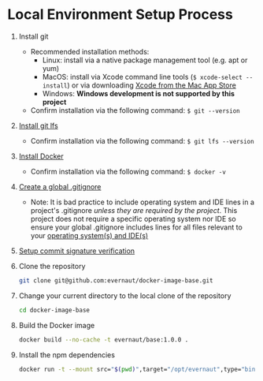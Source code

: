 # Local Environment Setup Process

1. Install git

   - Recommended installation methods:
     - Linux: install via a native package management tool (e.g. apt or yum)
     - MacOS: install via Xcode command line tools (`$ xcode-select --install`) or via downloading [Xcode from the Mac App Store](https://apps.apple.com/us/app/xcode/id497799835?mt=12 "Xcode Mac App Store Preview")
     - Windows: **Windows development is not supported by this project**
   - Confirm installation via the following command: `$ git --version`

2. [Install git lfs](https://github.com/git-lfs/git-lfs/wiki/Installation "Git LFS Installation Guide")

   - Confirm installation via the following command: `$ git lfs --version`

3. [Install Docker](https://docs.docker.com/install/ "Docker Installation Guide")

   - Confirm installation via the following command: `$ docker -v`

4. [Create a global .gitignore](https://docs.github.com/en/github/using-git/ignoring-files#configuring-ignored-files-for-all-repositories-on-your-computer "How to create a global .gitignore")

   - Note: It is bad practice to include operating system and IDE lines in a project's .gitignore _unless they are required by the project_. This project does not require a specific operating system nor IDE so ensure your global .gitignore includes lines for all files relevant to your [operating system(s) and IDE(s)](https://github.com/github/gitignore "GitHub example .gitignore files")

5. [Setup commit signature verification](https://docs.github.com/en/github/authenticating-to-github/managing-commit-signature-verification "Setup Commit Signature Verification")

6. Clone the repository

   ```sh
   git clone git@github.com:evernaut/docker-image-base.git
   ```

7. Change your current directory to the local clone of the repository

   ```sh
   cd docker-image-base
   ```

8. Build the Docker image

   ```sh
   docker build --no-cache -t evernaut/base:1.0.0 .
   ```

9. Install the npm dependencies

   ```sh
   docker run -t --mount src="$(pwd)",target="/opt/evernaut",type="bind" evernaut/base:1.0.0 bash -c 'npm ci --unsafe-perm'
   ```
